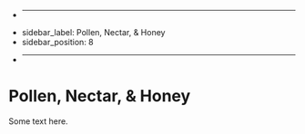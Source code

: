 + ---
+ sidebar_label: Pollen, Nectar, & Honey
+ sidebar_position: 8
+ ---

# Pollen, Nectar, & Honey

Some text here.